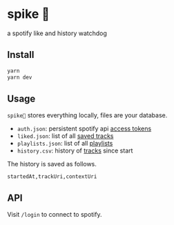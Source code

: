 # spike 🦔
a spotify like and history watchdog

## Install
```sh
yarn
yarn dev
```

## Usage
`spike🦔` stores everything locally, files are your database.

- `auth.json`: persistent spotify api [access tokens](https://developer.spotify.com/documentation/web-api/tutorials/code-flow)
- `liked.json`: list of all [saved tracks](https://developer.spotify.com/documentation/web-api/reference/get-users-saved-tracks)
- `playlists.json`: list of all [playlists](https://developer.spotify.com/documentation/web-api/reference/get-playlist)
- `history.csv`: history of [tracks](https://developer.spotify.com/documentation/web-api/reference/get-recently-played) since start

The history is saved as follows.

```csv
startedAt,trackUri,contextUri
```

## API
Visit `/login` to connect to spotify.